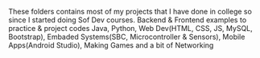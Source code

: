These folders contains most of my projects that I have done in college so since I started doing Sof Dev courses.
Backend & Frontend examples to practice & project codes
Java, Python, Web Dev(HTML, CSS, JS, MySQL, Bootstrap), Embaded Systems(SBC, Microcontroller & Sensors), Mobile Apps(Android Studio), Making Games and a bit of Networking

